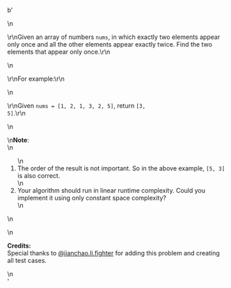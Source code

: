 b'<div class="question-description">\n<p><p>\r\nGiven an array of numbers <code>nums</code>, in which exactly two elements appear only once and all the other elements appear exactly twice. Find the two elements that appear only once.\r\n</p>\n<p>\r\nFor example:\r\n</p>\n<p>\r\nGiven <code>nums = [1, 2, 1, 3, 2, 5]</code>, return <code>[3, 5]</code>.\r\n</p>\n<p>\n<b>Note</b>:<br/>\n<ol>\n<li>The order of the result is not important. So in the above example, <code>[5, 3]</code> is also correct.</li>\n<li>Your algorithm should run in linear runtime complexity. Could you implement it using only constant space complexity?</li>\n</ol>\n</p>\n<p><b>Credits:</b><br>Special thanks to <a href="https://leetcode.com/discuss/user/jianchao.li.fighter">@jianchao.li.fighter</a> for adding this problem and creating all test cases.</br></p></p>\n</div>'